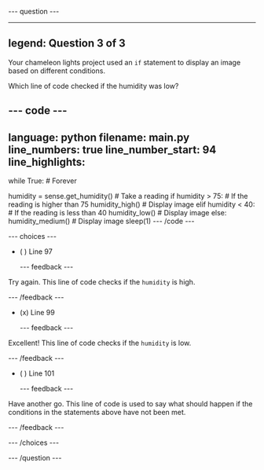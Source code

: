
--- question ---

---
legend: Question 3 of 3
---

Your chameleon lights project used an `if` statement to display an image based on different conditions. 

Which line of code checked if the humidity was low?

--- code ---
---
language: python
filename: main.py
line_numbers: true
line_number_start: 94
line_highlights: 
---
while True: # Forever

  humidity = sense.get_humidity() # Take a reading 
  if humidity > 75: # If the reading is higher than 75
    humidity_high() # Display image
  elif humidity < 40: # If the reading is less than 40
    humidity_low() # Display image
  else:
    humidity_medium() # Display image
  sleep(1)
--- /code ---

--- choices ---

- ( ) Line 97


  --- feedback ---

Try again. This line of code checks if the `humidity` is high. 

  --- /feedback ---

- (x) Line 99


  --- feedback ---

Excellent! This line of code checks if the `humidity` is low. 

  --- /feedback ---

- ( ) Line 101


  --- feedback ---

Have another go. This line of code is used to say what should happen if the conditions in the statements above have not been met. 

  --- /feedback ---

--- /choices ---

--- /question ---
